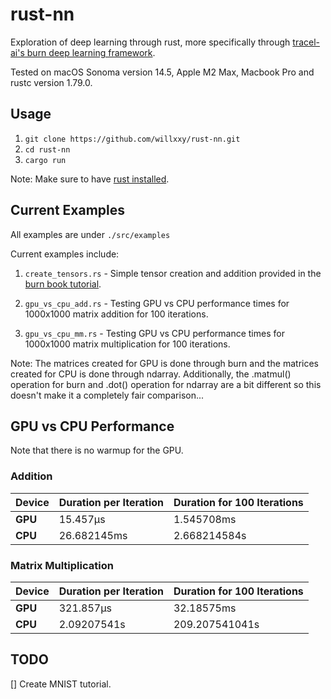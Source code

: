 # rust-nn

Exploration of deep learning through rust, more specifically through [tracel-ai's burn deep learning framework](https://github.com/tracel-ai/burn).

Tested on macOS Sonoma version 14.5, Apple M2 Max, Macbook Pro and rustc version 1.79.0.

## Usage
1. `git clone https://github.com/willxxy/rust-nn.git`
2. `cd rust-nn`
3. `cargo run`

Note: Make sure to have [rust installed](https://rustup.rs/).

## Current Examples

All examples are under `./src/examples`

Current examples include:

1. `create_tensors.rs` - Simple tensor creation and addition provided in the [burn book tutorial](https://burn.dev/book/getting-started.html).

2. `gpu_vs_cpu_add.rs` - Testing GPU vs CPU performance times for 1000x1000 matrix addition for 100 iterations.

3. `gpu_vs_cpu_mm.rs` - Testing GPU vs CPU performance times for 1000x1000 matrix multiplication for 100 iterations.

Note: The matrices created for GPU is done through burn and the matrices created for CPU is done through ndarray. Additionally, the .matmul() operation for burn and .dot() operation for ndarray are a bit different so this doesn't make it a completely fair comparison...

## GPU vs CPU Performance

Note that there is no warmup for the GPU.

### Addition

| Device | Duration per Iteration | Duration for 100 Iterations |
|--------|------------------------|-----------------------------|
| **GPU** | 15.457µs              | 1.545708ms                 |
| **CPU** | 26.682145ms            | 2.668214584s               |

### Matrix Multiplication

| Device | Duration per Iteration | Duration for 100 Iterations |
|--------|------------------------|-----------------------------|
| **GPU** | 321.857µs              | 32.18575ms                  |
| **CPU** | 2.09207541s           | 209.207541041s              |


## TODO
[] Create MNIST tutorial.
